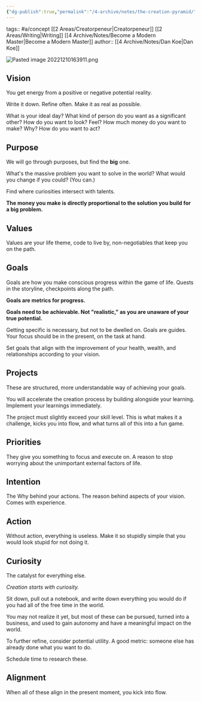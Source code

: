```yaml
---
{"dg-publish":true,"permalink":"/4-archive/notes/the-creation-pyramid/"}
---
```


tags:: #a/concept [[2 Areas/Creatorpeneur\|Creatorpeneur]] [[2 Areas/Writing\|Writing]] [[4 Archive/Notes/Become a Modern Master\|Become a Modern Master]]
author:: [[4 Archive/Notes/Dan Koe\|Dan Koe]]

![Pasted image 20221210163911.png](/img/user/0%20Inbox/Pasted%20image%2020221210163911.png)

## Vision
You get energy from a positive or negative potential reality.

Write it down.
Refine often.
Make it as real as possible.

What is your ideal day?
What kind of person do you want as a significant other?
How do you want to look? Feel?
How much money do you want to make? Why? 
How do you want to act?

## Purpose
We will go through purposes, but find the **big** one.

What's the massive problem you want to solve in the world? What would you change if you could? (You can.)

Find where curiosities intersect with talents.

**The money you make is directly proportional to the solution you build for a big problem.**

## Values
Values are your life theme, code to live by, non-negotiables that keep you on the path.

## Goals
Goals are how you make conscious progress within the game of life. Quests in the storyline, checkpoints along the path.

**Goals are metrics for progress.**

**Goals need to be achievable. Not "realistic," as you are unaware of your true potential.**

Getting specific is necessary, but not to be dwelled on. Goals are guides. Your focus should be in the present, on the task at hand.

Set goals that align with the improvement of your health, wealth, and relationships according to your vision.

## Projects
These are structured, more understandable way of achieving your goals.

You will accelerate the creation process by building alongside your learning. Implement your learnings immediately.

The project must slightly exceed your skill level. This is what makes it a challenge, kicks you into flow, and what turns all of this into a fun game.

## Priorities
They give you something to focus and execute on. A reason to stop worrying about the unimportant external factors of life.

## Intention
The Why behind your actions. The reason behind aspects of your vision. Comes with experience.

## Action
Without action, everything is useless.
Make it so stupidly simple that you would look stupid for not doing it.

## Curiosity
The catalyst for everything else.

*Creation starts with curiosity.*

Sit down, pull out a notebook, and write down everything you would do if you had all of the free time in the world.

You may not realize it yet, but most of these can be pursued, turned into a business, and used to gain autonomy and have a meaningful impact on the world.

To further refine, consider potential utility. A good metric: someone else has already done what you want to do.

Schedule time to research these.

## Alignment
When all of these align in the present moment, you kick into flow.